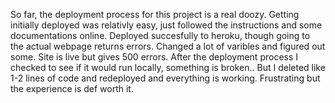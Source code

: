 So far, the deployment process for this project is a real doozy. Getting initially deployed was relativly easy, just followed the instructions and some documentations online. Deployed succesfully to heroku, though going to the actual webpage returns errors. Changed a lot of varibles and figured out some. Site is live but gives 500 errors. After the deployment process I checked to see if it would run locally, something is broken.. But I deleted like 1-2 lines of code and redeployed and everything is working. Frustrating but the experience is def worth it.
